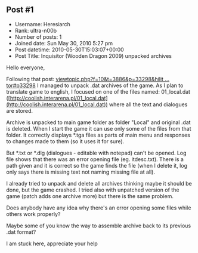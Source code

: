 ## Post #1
- Username: Heresiarch
- Rank: ultra-n00b
- Number of posts: 1
- Joined date: Sun May 30, 2010 5:27 pm
- Post datetime: 2010-05-30T15:03:07+00:00
- Post Title: Inquisitor (Wooden Dragon 2009) unpacked archives

Hello everyone,

Following that post: [viewtopic.php?f=10&t=3886&p=33298&hilit ... tor#p33298](http://forum.xentax.com/viewtopic.php?f=10&t=3886&p=33298&hilit=inquisitor#p33298)
I managed to unpack .dat archives of the game. As I plan to translate game to english, I focused on one of the files named: 01_local.dat ([http://coolish.interarena.pl/01_local.dat](http://coolish.interarena.pl/01_local.dat)) where all the text and dialogues are stored.

Archive is unpacked to main game folder as folder "Local" and original .dat is deleted. When I start the game it can use only some of the files from that folder. It correctly displays *.tga files as parts of main menu and responses to changes made to them (so it uses it for sure). 

But *.txt or *.dlg (dialogues - editable with notepad) can't be opened. Log file shows that there was an error opening file (eg. itdesc.txt). There is a path given and it is correct so the game finds the file (when I delete it, log only says there is missing text not naming missing file at all).

I already tried to unpack and delete all archives thinking maybe it should be done, but the game crashed.
I tried also with unpatched version of the game (patch adds one archive more) but there is the same problem.

Does anybody have any idea why there's an error opening some files while others work properly?

Maybe some of you know the way to assemble archive back to its previous .dat format?


I am stuck here, appreciate your help
